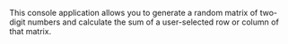 This console application allows you to generate a random matrix of two-digit numbers and calculate the sum of a user-selected row or column of that matrix.
